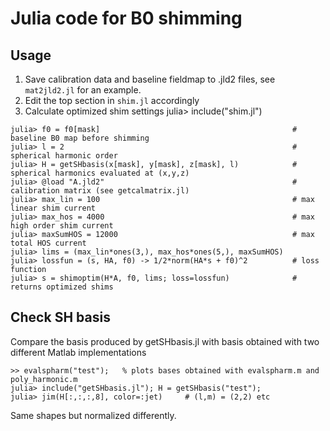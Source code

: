 # Julia code for B0 shimming

## Usage

1. Save calibration data and baseline fieldmap to .jld2 files, see `mat2jld2.jl` for an example.
1. Edit the top section in `shim.jl` accordingly
1. Calculate optimized shim settings
  julia> include("shim.jl")

```
julia> f0 = f0[mask]                                           # baseline B0 map before shimming
julia> l = 2                                                   # spherical harmonic order
julia> H = getSHbasis(x[mask], y[mask], z[mask], l)            # spherical harmonics evaluated at (x,y,z)
julia> @load "A.jld2"                                          # calibration matrix (see getcalmatrix.jl)
julia> max_lin = 100                                           # max linear shim current
julia> max_hos = 4000                                          # max high order shim current
julia> maxSumHOS = 12000                                       # max total HOS current
julia> lims = (max_lin*ones(3,), max_hos*ones(5,), maxSumHOS)
julia> lossfun = (s, HA, f0) -> 1/2*norm(HA*s + f0)^2          # loss function
julia> s = shimoptim(H*A, f0, lims; loss=lossfun)              # returns optimized shims 
```



## Check SH basis

Compare the basis produced by getSHbasis.jl with basis obtained with two different Matlab implementations

```
>> evalspharm("test");   % plots bases obtained with evalspharm.m and poly_harmonic.m
julia> include("getSHbasis.jl"); H = getSHbasis("test");
julia> jim(H[:,:,:,8], color=:jet)     # (l,m) = (2,2) etc
```

Same shapes but normalized differently.
